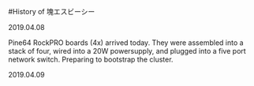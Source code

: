 #History of 塊エスビーシー

2019.04.08

Pine64 RockPRO boards (4x) arrived today. They were assembled into a stack of four, wired into a 20W powersupply, and plugged into 
a five port network switch. Preparing to bootstrap the cluster.  

2019.04.09

